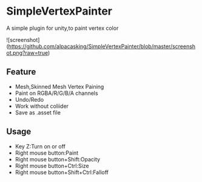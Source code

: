 # SimpleVertexPainter
A simple plugin for unity,to paint vertex color 

![screenshot] (https://github.com/alpacasking/SimpleVertexPainter/blob/master/screenshot.png?raw=true)

## Feature
- Mesh,Skinned Mesh Vertex Paining
- Paint on RGBA/R/G/B/A channels
- Undo/Redo 
- Work without coliider
- Save as .asset file

## Usage
- Key Z:Turn on or off
- Right mouse button:Paint
- Right mouse button+Shift:Opacity
- Right mouse button+Ctrl:Size
- Right mouse button+Shift+Ctrl:Falloff
